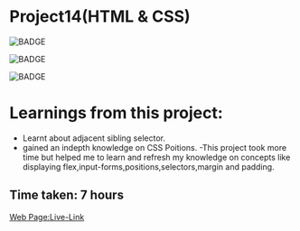 # Project14(HTML & CSS)

![BADGE](https://img.shields.io/badge/iNeuron-LCO-orange)

![BADGE](https://img.shields.io/badge/-WEB%20DEVELOPMENT-GREEN)

![BADGE](https://img.shields.io/badge/-SHRAVYA%20SARUGU-FF69B4)

# Learnings from this project:

- Learnt about adjacent sibling selector.
- gained an indepth knowledge on CSS Poitions.
-This project took more time but helped me to learn and refresh my knowledge on concepts like displaying flex,input-forms,positions,selectors,margin and padding.

## Time taken: 7 hours

[Web Page:Live-Link](https://project14-htmlcss.netlify.app/)